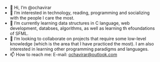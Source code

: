 - 👋 Hi, I’m @ochavirar
- 👀 I’m interested in technology, reading, programming and socializing with the people I care the most.
- 🌱 I’m currently learning data structures in C language, web development, databses, algorithms, as well as learning th efoundations of SFML. 
- 💞️ I’m looking to collaborate on projects that require some low-level knowledge (which is the area that I have practiced the most). I am also interested in learning other programming paradigms and languages.
- 📫 How to reach me: E-mail: ochavirar@outlook.com

